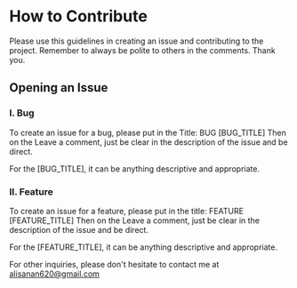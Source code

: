 # How to Contribute
Please use this guidelines in creating an issue and contributing to the project. Remember to always be polite to others in the comments. Thank you.

## Opening an Issue

### I. Bug
To create an issue for a bug, please put in the Title:
BUG [BUG_TITLE]
Then on the Leave a comment, just be clear in the description of the issue and be direct.

For the [BUG_TITLE], it can be anything descriptive and appropriate.

### II. Feature
To create an issue for a feature, please put in the title:
FEATURE [FEATURE_TITLE]
Then on the Leave a comment, just be clear in the description of the issue and be direct.

For the [FEATURE_TITLE], it can be anything descriptive and appropriate.

For other inquiries, please don't hesitate to contact me at alisanan620@gmail.com